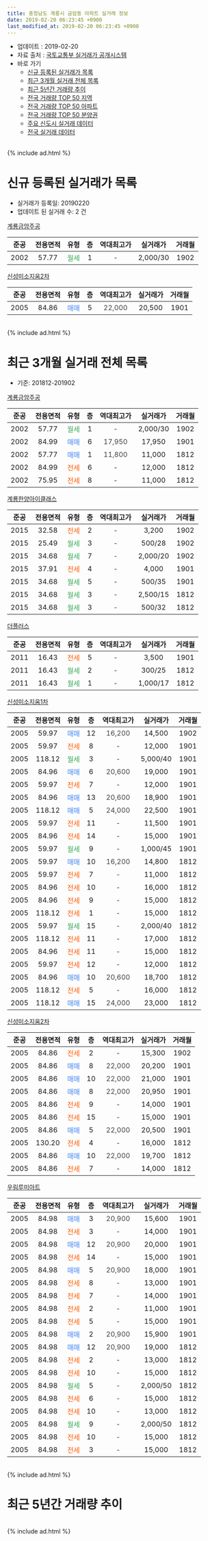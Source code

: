 ```yaml
---
title: 충청남도 계룡시 금암동 아파트 실거래 정보
date: 2019-02-20 06:23:45 +0900
last_modified_at: 2019-02-20 06:23:45 +0900
---
```


* 업데이트 : 2019-02-20
* 자료 출처 : [국토교통부 실거래가 공개시스템](http://rt.molit.go.kr)
* 바로 가기
    * [신규 등록된 실거래가 목록](#신규-등록된-실거래가-목록)
    * [최근 3개월 실거래 전체 목록](#최근-3개월-실거래-전체-목록)
    * [최근 5년간 거래량 추이](#최근-5년간-거래량-추이)
    * [전국 거래량 TOP 50 지역](https://inasie.github.io/apt-trade-info/최근-3개월-전국에서-가장-거래가-많이-발생한-지역)
    * [전국 거래량 TOP 50 아파트](https://inasie.github.io/apt-trade-info/최근-3개월-전국에서-가장-거래가-많이-발생한-아파트)
    * [전국 거래량 TOP 50 분양권](https://inasie.github.io/apt-trade-info/최근-3개월-전국에서-가장-거래가-많이-발생한-분양권)
    * [주요 신도시 실거래 데이터](https://inasie.github.io/apt-trade-info/주요-신도시)
    * [전국 실거래 데이터](https://inasie.github.io/apt-trade-info/전국)
<br>
{% include ad.html %}
<br>

# 신규 등록된 실거래가 목록
* 실거래가 등록일: 20190220
* 업데이트 된 실거래 수: 2 건


[계룡금암주공](https://search.naver.com/search.naver?query=%EC%B6%A9%EC%B2%AD%EB%82%A8%EB%8F%84+%EA%B3%84%EB%A3%A1%EC%8B%9C+%EA%B8%88%EC%95%94%EB%8F%99+%EA%B3%84%EB%A3%A1%EA%B8%88%EC%95%94%EC%A3%BC%EA%B3%B5)

|준공|전용면적|유형|층|역대최고가|실거래가|거래월|
|:---:|:---:|:---:|:---:|:---:|:---:|:---:|
|2002|57.77|<span style="color:#34a853">월세</span>|1|<span style="color:#444444">-</span>|2,000/30|1902|

[신성미소지움2차](https://search.naver.com/search.naver?query=%EC%B6%A9%EC%B2%AD%EB%82%A8%EB%8F%84+%EA%B3%84%EB%A3%A1%EC%8B%9C+%EA%B8%88%EC%95%94%EB%8F%99+%EC%8B%A0%EC%84%B1%EB%AF%B8%EC%86%8C%EC%A7%80%EC%9B%802%EC%B0%A8)

|준공|전용면적|유형|층|역대최고가|실거래가|거래월|
|:---:|:---:|:---:|:---:|:---:|:---:|:---:|
|2005|84.86|<span style="color:#4285f3">매매</span>|5|<span style="color:#444444">22,000</span>|20,500|1901|


<br>
{% include ad.html %}
<br>

# 최근 3개월 실거래 전체 목록
* 기준: 201812-201902


[계룡금암주공](https://search.naver.com/search.naver?query=%EC%B6%A9%EC%B2%AD%EB%82%A8%EB%8F%84+%EA%B3%84%EB%A3%A1%EC%8B%9C+%EA%B8%88%EC%95%94%EB%8F%99+%EA%B3%84%EB%A3%A1%EA%B8%88%EC%95%94%EC%A3%BC%EA%B3%B5)

|준공|전용면적|유형|층|역대최고가|실거래가|거래월|
|:---:|:---:|:---:|:---:|:---:|:---:|:---:|
|2002|57.77|<span style="color:#34a853">월세</span>|1|<span style="color:#444444">-</span>|2,000/30|1902|
|2002|84.99|<span style="color:#4285f3">매매</span>|6|<span style="color:#444444">17,950</span>|17,950|1901|
|2002|57.77|<span style="color:#4285f3">매매</span>|1|<span style="color:#444444">11,800</span>|11,000|1812|
|2002|84.99|<span style="color:#ff5a00">전세</span>|6|<span style="color:#444444">-</span>|12,000|1812|
|2002|75.95|<span style="color:#ff5a00">전세</span>|8|<span style="color:#444444">-</span>|11,000|1812|

[계룡한양아이클래스](https://search.naver.com/search.naver?query=%EC%B6%A9%EC%B2%AD%EB%82%A8%EB%8F%84+%EA%B3%84%EB%A3%A1%EC%8B%9C+%EA%B8%88%EC%95%94%EB%8F%99+%EA%B3%84%EB%A3%A1%ED%95%9C%EC%96%91%EC%95%84%EC%9D%B4%ED%81%B4%EB%9E%98%EC%8A%A4)

|준공|전용면적|유형|층|역대최고가|실거래가|거래월|
|:---:|:---:|:---:|:---:|:---:|:---:|:---:|
|2015|32.58|<span style="color:#ff5a00">전세</span>|2|<span style="color:#444444">-</span>|3,200|1902|
|2015|25.49|<span style="color:#34a853">월세</span>|3|<span style="color:#444444">-</span>|500/28|1902|
|2015|34.68|<span style="color:#34a853">월세</span>|7|<span style="color:#444444">-</span>|2,000/20|1902|
|2015|37.91|<span style="color:#ff5a00">전세</span>|4|<span style="color:#444444">-</span>|4,000|1901|
|2015|34.68|<span style="color:#34a853">월세</span>|5|<span style="color:#444444">-</span>|500/35|1901|
|2015|34.68|<span style="color:#34a853">월세</span>|3|<span style="color:#444444">-</span>|2,500/15|1812|
|2015|34.68|<span style="color:#34a853">월세</span>|3|<span style="color:#444444">-</span>|500/32|1812|

[더플러스](https://search.naver.com/search.naver?query=%EC%B6%A9%EC%B2%AD%EB%82%A8%EB%8F%84+%EA%B3%84%EB%A3%A1%EC%8B%9C+%EA%B8%88%EC%95%94%EB%8F%99+%EB%8D%94%ED%94%8C%EB%9F%AC%EC%8A%A4)

|준공|전용면적|유형|층|역대최고가|실거래가|거래월|
|:---:|:---:|:---:|:---:|:---:|:---:|:---:|
|2011|16.43|<span style="color:#ff5a00">전세</span>|5|<span style="color:#444444">-</span>|3,500|1901|
|2011|16.43|<span style="color:#34a853">월세</span>|2|<span style="color:#444444">-</span>|300/25|1812|
|2011|16.43|<span style="color:#34a853">월세</span>|1|<span style="color:#444444">-</span>|1,000/17|1812|

[신성미소지움1차](https://search.naver.com/search.naver?query=%EC%B6%A9%EC%B2%AD%EB%82%A8%EB%8F%84+%EA%B3%84%EB%A3%A1%EC%8B%9C+%EA%B8%88%EC%95%94%EB%8F%99+%EC%8B%A0%EC%84%B1%EB%AF%B8%EC%86%8C%EC%A7%80%EC%9B%801%EC%B0%A8)

|준공|전용면적|유형|층|역대최고가|실거래가|거래월|
|:---:|:---:|:---:|:---:|:---:|:---:|:---:|
|2005|59.97|<span style="color:#4285f3">매매</span>|12|<span style="color:#444444">16,200</span>|14,500|1902|
|2005|59.97|<span style="color:#ff5a00">전세</span>|8|<span style="color:#444444">-</span>|12,000|1901|
|2005|118.12|<span style="color:#34a853">월세</span>|3|<span style="color:#444444">-</span>|5,000/40|1901|
|2005|84.96|<span style="color:#4285f3">매매</span>|6|<span style="color:#444444">20,600</span>|19,000|1901|
|2005|59.97|<span style="color:#ff5a00">전세</span>|7|<span style="color:#444444">-</span>|12,000|1901|
|2005|84.96|<span style="color:#4285f3">매매</span>|13|<span style="color:#444444">20,600</span>|18,900|1901|
|2005|118.12|<span style="color:#4285f3">매매</span>|5|<span style="color:#444444">24,000</span>|22,500|1901|
|2005|59.97|<span style="color:#ff5a00">전세</span>|11|<span style="color:#444444">-</span>|11,500|1901|
|2005|84.96|<span style="color:#ff5a00">전세</span>|14|<span style="color:#444444">-</span>|15,000|1901|
|2005|59.97|<span style="color:#34a853">월세</span>|9|<span style="color:#444444">-</span>|1,000/45|1901|
|2005|59.97|<span style="color:#4285f3">매매</span>|10|<span style="color:#444444">16,200</span>|14,800|1812|
|2005|59.97|<span style="color:#ff5a00">전세</span>|7|<span style="color:#444444">-</span>|11,000|1812|
|2005|84.96|<span style="color:#ff5a00">전세</span>|10|<span style="color:#444444">-</span>|16,000|1812|
|2005|84.96|<span style="color:#ff5a00">전세</span>|9|<span style="color:#444444">-</span>|15,000|1812|
|2005|118.12|<span style="color:#ff5a00">전세</span>|1|<span style="color:#444444">-</span>|15,000|1812|
|2005|59.97|<span style="color:#34a853">월세</span>|15|<span style="color:#444444">-</span>|2,000/40|1812|
|2005|118.12|<span style="color:#ff5a00">전세</span>|11|<span style="color:#444444">-</span>|17,000|1812|
|2005|84.96|<span style="color:#ff5a00">전세</span>|11|<span style="color:#444444">-</span>|15,000|1812|
|2005|59.97|<span style="color:#ff5a00">전세</span>|12|<span style="color:#444444">-</span>|12,000|1812|
|2005|84.96|<span style="color:#4285f3">매매</span>|10|<span style="color:#444444">20,600</span>|18,700|1812|
|2005|118.12|<span style="color:#ff5a00">전세</span>|5|<span style="color:#444444">-</span>|16,000|1812|
|2005|118.12|<span style="color:#4285f3">매매</span>|15|<span style="color:#444444">24,000</span>|23,000|1812|

[신성미소지움2차](https://search.naver.com/search.naver?query=%EC%B6%A9%EC%B2%AD%EB%82%A8%EB%8F%84+%EA%B3%84%EB%A3%A1%EC%8B%9C+%EA%B8%88%EC%95%94%EB%8F%99+%EC%8B%A0%EC%84%B1%EB%AF%B8%EC%86%8C%EC%A7%80%EC%9B%802%EC%B0%A8)

|준공|전용면적|유형|층|역대최고가|실거래가|거래월|
|:---:|:---:|:---:|:---:|:---:|:---:|:---:|
|2005|84.86|<span style="color:#ff5a00">전세</span>|2|<span style="color:#444444">-</span>|15,300|1902|
|2005|84.86|<span style="color:#4285f3">매매</span>|8|<span style="color:#444444">22,000</span>|20,200|1901|
|2005|84.86|<span style="color:#4285f3">매매</span>|10|<span style="color:#444444">22,000</span>|21,000|1901|
|2005|84.86|<span style="color:#4285f3">매매</span>|8|<span style="color:#444444">22,000</span>|20,950|1901|
|2005|84.86|<span style="color:#ff5a00">전세</span>|9|<span style="color:#444444">-</span>|14,000|1901|
|2005|84.86|<span style="color:#ff5a00">전세</span>|15|<span style="color:#444444">-</span>|15,000|1901|
|2005|84.86|<span style="color:#4285f3">매매</span>|5|<span style="color:#444444">22,000</span>|20,500|1901|
|2005|130.20|<span style="color:#ff5a00">전세</span>|4|<span style="color:#444444">-</span>|16,000|1812|
|2005|84.86|<span style="color:#4285f3">매매</span>|10|<span style="color:#444444">22,000</span>|19,700|1812|
|2005|84.86|<span style="color:#ff5a00">전세</span>|7|<span style="color:#444444">-</span>|14,000|1812|


<script async src="//pagead2.googlesyndication.com/pagead/js/adsbygoogle.js"></script>
<!-- 기본 -->
<ins class="adsbygoogle"
     style="display:block"
     data-ad-client="ca-pub-2446590836940007"
     data-ad-slot="1659523306"
     data-ad-format="auto"
     data-full-width-responsive="true"></ins>
<script>
(adsbygoogle = window.adsbygoogle || []).push({});
</script>


[우림루미아트](https://search.naver.com/search.naver?query=%EC%B6%A9%EC%B2%AD%EB%82%A8%EB%8F%84+%EA%B3%84%EB%A3%A1%EC%8B%9C+%EA%B8%88%EC%95%94%EB%8F%99+%EC%9A%B0%EB%A6%BC%EB%A3%A8%EB%AF%B8%EC%95%84%ED%8A%B8)

|준공|전용면적|유형|층|역대최고가|실거래가|거래월|
|:---:|:---:|:---:|:---:|:---:|:---:|:---:|
|2005|84.98|<span style="color:#4285f3">매매</span>|3|<span style="color:#444444">20,900</span>|15,600|1901|
|2005|84.98|<span style="color:#ff5a00">전세</span>|3|<span style="color:#444444">-</span>|14,000|1901|
|2005|84.98|<span style="color:#4285f3">매매</span>|12|<span style="color:#444444">20,900</span>|20,000|1901|
|2005|84.98|<span style="color:#ff5a00">전세</span>|14|<span style="color:#444444">-</span>|15,000|1901|
|2005|84.98|<span style="color:#4285f3">매매</span>|5|<span style="color:#444444">20,900</span>|18,000|1901|
|2005|84.98|<span style="color:#ff5a00">전세</span>|8|<span style="color:#444444">-</span>|13,000|1901|
|2005|84.98|<span style="color:#ff5a00">전세</span>|7|<span style="color:#444444">-</span>|14,000|1901|
|2005|84.98|<span style="color:#ff5a00">전세</span>|2|<span style="color:#444444">-</span>|11,000|1901|
|2005|84.98|<span style="color:#ff5a00">전세</span>|5|<span style="color:#444444">-</span>|15,000|1901|
|2005|84.98|<span style="color:#4285f3">매매</span>|2|<span style="color:#444444">20,900</span>|15,900|1901|
|2005|84.98|<span style="color:#4285f3">매매</span>|12|<span style="color:#444444">20,900</span>|19,000|1812|
|2005|84.98|<span style="color:#ff5a00">전세</span>|2|<span style="color:#444444">-</span>|13,000|1812|
|2005|84.98|<span style="color:#ff5a00">전세</span>|10|<span style="color:#444444">-</span>|15,000|1812|
|2005|84.98|<span style="color:#34a853">월세</span>|5|<span style="color:#444444">-</span>|2,000/50|1812|
|2005|84.98|<span style="color:#ff5a00">전세</span>|6|<span style="color:#444444">-</span>|15,000|1812|
|2005|84.98|<span style="color:#ff5a00">전세</span>|10|<span style="color:#444444">-</span>|13,000|1812|
|2005|84.98|<span style="color:#34a853">월세</span>|9|<span style="color:#444444">-</span>|2,000/50|1812|
|2005|84.98|<span style="color:#ff5a00">전세</span>|10|<span style="color:#444444">-</span>|15,000|1812|
|2005|84.98|<span style="color:#ff5a00">전세</span>|3|<span style="color:#444444">-</span>|15,000|1812|


<br>
{% include ad.html %}
<br>

# 최근 5년간 거래량 추이


<div style="width:100%;">
    <canvas id="deal_progress" height="200"></canvas>
</div>

<script>
new Chart(document.getElementById("deal_progress"), {
    type: 'line',
    data: {
        labels: ['201402','201403','201404','201405','201406','201407','201408','201409','201410','201411','201412','201501','201502','201503','201504','201505','201506','201507','201508','201509','201510','201511','201512','201601','201602','201603','201604','201605','201606','201607','201608','201609','201610','201611','201612','201701','201702','201703','201704','201705','201706','201707','201708','201709','201710','201711','201712','201801','201802','201803','201804','201805','201806','201807','201808','201809','201810','201811','201812','201901','201902'],
        datasets: [{
            label: '매매',
            pointRadius: 1,
            data: [21, 12, 17, 7, 8, 9, 11, 14, 15, 11, 13, 12, 8, 12, 11, 10, 12, 11, 24, 28, 22, 15, 14, 20, 16, 19, 14, 14, 31, 13, 11, 20, 116, 21, 18, 15, 13, 19, 9, 13, 30, 27, 48, 30, 11, 18, 9, 11, 10, 4, 16, 12, 4, 9, 11, 15, 9, 8, 6, 12, 1],
            borderColor: "rgba(255, 201, 14, 1)",
            backgroundColor: "rgba(255, 201, 14, 0.5)",
            fill: false,
            lineTension: 0
        },{
            label: '전월세',
            pointRadius: 1,
            data: [26, 22, 14, 9, 10, 15, 19, 15, 14, 13, 37, 26, 18, 17, 14, 11, 13, 12, 18, 17, 15, 13, 21, 30, 26, 13, 8, 8, 8, 13, 13, 12, 27, 30, 30, 24, 23, 17, 16, 15, 12, 20, 24, 26, 16, 21, 25, 29, 12, 15, 10, 9, 12, 8, 17, 14, 18, 18, 25, 17, 5],
            borderColor: "rgba(0, 141, 185, 1)",
            backgroundColor: "rgba(0, 141, 185, 0.5)",
            fill: false,
            lineTension: 0
        }
        ]
    },
    options: {
        responsive: true,
        title: {
            display: false
        },
        tooltips: {
            mode: 'index',
            intersect: false
        },
        hover: {
            mode: 'nearest',
            intersect: true
        },
        scales: {
            xAxes: [{
                display: true,
                scaleLabel: {
                    display: true,
                    labelString: '년/월'
                }
            }],
            yAxes: [{
                display: true,
                ticks: {
                    suggestedMin: 0,
                },
                scaleLabel: {
                    display: true,
                    labelString: '실거래 수'
                }
            }]
        }
    }
});

</script>


<br>
{% include ad.html %}
<br>

